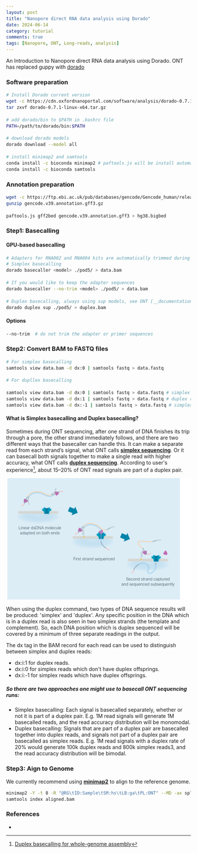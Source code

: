 ```yaml
---
layout: post
title: "Nanopore direct RNA data analysis using Dorado"
date: 2024-06-14
category: tutorial
comments: true
tags: [Nanopore, ONT, Long-reads, analysis]
---
```


An Introduction to Nanopore direct RNA data analysis using Dorado.
ONT has replaced guppy with [dorado](https://github.com/nanoporetech/dorado)

<!--more-->

### Software preparation

```bash
# Install Dorado current version
wget -c https://cdn.oxfordnanoportal.com/software/analysis/dorado-0.7.1-linux-x64.tar.gz
tar zxvf dorado-0.7.1-linux-x64.tar.gz

# add dorado/bin to $PATH in .bashrc file
PATH=/path/to/dorado/bin:$PATH

# download dorado models
dorado download --model all

# install minimap2 and samtools
conda install -c bioconda minimap2 # paftools.js will be install automatically.
conda install -c bioconda samtools
```

### Annotation preparation
```bash
wget -c https://ftp.ebi.ac.uk/pub/databases/gencode/Gencode_human/release_39/gencode.v39.annotation.gff3.gz
gunzip gencode.v39.annotation.gff3.gz

paftools.js gff2bed gencode.v39.annotation.gff3 > hg38.bigbed
```

### Step1: Basecalling


#### GPU-based basecalling
```bash
# Adapters for RNA002 and RNA004 kits are automatically trimmed during basecalling
# Simplex basecalling
dorado basecaller <model> ./pod5/ > data.bam

# If you would like to keep the adapter sequences
dorado basecaller --no-trim <model> ./pod5/ > data.bam

# Duplex basecalling, always using sup models, see ONT [__documentation__](https://community.nanoporetech.com/info_sheets/kit-14-device-and-informatics/v/k14_s1019_v1_revk_29jun2022/basecalling-kit-14-duplex-data)
dorado duplex sup ./pod5/ > duplex.bam
```

#### Options
```bash
--no-trim  # do not trim the adapter or primer sequences
```

### Step2: Convert BAM to FASTQ files
```bash
# For simplex basecalling
samtools view data.bam -d dx:0 | samtools fastq > data.fastq

# For dupllex basecalling

samtools view data.bam -d dx:0 | samtools fastq > data.fastq # simplex reads which don't have duplex offsprings
samtools view data.bam -d dx:1 | samtools fastq > data.fastq # duplex reads
samtools view data.bam -d dx:-1 | samtools fastq > data.fastq # simplex reads which have duplex offsprings
```

#### What is Simplex basecalling and Duplex basecalling?
Sometimes during ONT sequencing, after one strand of DNA finishes its trip through a pore, the other strand immediately follows, and there are two different ways that the basecaller can handle this. It can make a separate read from each strand’s signal, what ONT calls [__simplex sequencing__](https://nanoporetech.com/platform/accuracy/simplex). Or it can basecall both signals together to make a single read with higher accuracy, what ONT calls [__duplex sequencing__](https://nanoporetech.com/platform/accuracy/duplex). According to user's experience[^ref1], about 15–20% of ONT read signals are part of a duplex pair.

![center](/figures/2024-06-14-ONT-direct-RNA-Data-Analysis-using-Dorado/duplex.png)

When using the duplex command, two types of DNA sequence results will be produced: 'simplex' and 'duplex'. Any specific position in the DNA which is in a duplex read is also seen in two simplex strands (the template and complement). So, each DNA position which is duplex sequenced will be covered by a minimum of three separate readings in the output.

The dx tag in the BAM record for each read can be used to distinguish between simplex and duplex reads:

* dx:i:1 for duplex reads.
* dx:i:0 for simplex reads which don't have duplex offsprings.
* dx:i:-1 for simplex reads which have duplex offsprings.

##### So there are two approaches one might use to basecall ONT sequencing runs:

* Simplex basecalling: Each signal is basecalled separately, whether or not it is part of a duplex pair. E.g. 1M read signals will generate 1M basecalled reads, and the read accuracy distribution will be monomodal.
* Duplex basecalling: Signals that are part of a duplex pair are basecalled together into duplex reads, and signals not part of a duplex pair are basecalled as simplex reads. E.g. 1M read signals with a duplex rate of 20% would generate 100k duplex reads and 800k simplex reads3, and the read accuracy distribution will be bimodal.


### Step3: Aign to Genome
We currently recommend using [__minimap2__](https://github.com/lh3/minimap2) to align to the reference genome.

```bash
minimap2 -Y -t 8 -R "@RG\tID:Sample\tSM:hs\tLB:ga\tPL:ONT" --MD -ax splice -uf -k14 --junc-bed hg38.bigbed hg38.fasta data.fastq | samtools sort -@ 8 -O BAM -o aligned.bam -
samtools index aligned.bam
```


### References
* [^ref1]: [Duplex basecalling for whole-genome assembly](https://rrwick.github.io/2024/05/08/duplex_assemblies.html)

